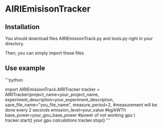 # AIRIEmisisonTracker

## Installation
You should download files AIRIEmissionTrack.py and tools.py right in your directory.

Then, you can simply import these files

## Use example

'''python

import AIRIEmissionTrack.AIRITracker
tracker = AIRITracker(project_name=your_project_name,
                      experiment_description=your_experiment_description,
                      save_file_name="you_file_name",
                      measure_period=2,   #measurement will be done every 2 seconds
                      emission_level=your_value   #kg/kWTh
                      base_power=your_gou_base_power   #power of not working gpu
                      )
tracker.start()
*your gpu calculations*
tracker.stop()
'''

